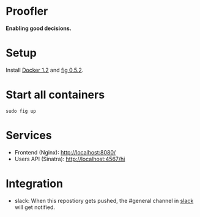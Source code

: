 # Proofler

**Enabling good decisions.**

# Setup

Install [Docker 1.2](http://docker.com/) and [fig 0.5.2](http://fig.sh/).

# Start all containers

    sudo fig up

# Services

* Frontend (Nginx): [http://localhost:8080/](http://localhost/)
* Users API (Sinatra): [http://localhost:4567/hi](http://localhost:4567/hi)

# Integration

* slack: When this repostiory gets pushed, the #general channel in [slack](https://slack.com) will get notified.
